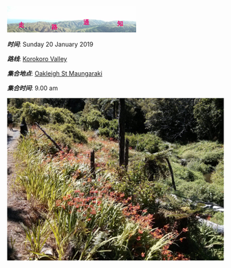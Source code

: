 ![skyline](_images/skyline2.png)

***时间***: Sunday 20 January 2019

***路线***: [Korokoro Valley](http://tracks.org.nz/track/show/99)

***集合地点***: [Oakleigh St Maungaraki](https://www.google.co.nz/maps/place/41%C2%B012'06.9%22S+174%C2%B052'32.1%22E/@-41.2019167,174.8733946,17z/data=!3m1!4b1!4m5!3m4!1s0x0:0x0!8m2!3d-41.2019167!4d174.8755833)

***集合时间***: 9.00 am


![26946405462_37a0c9107d_k](_images/26946405462_37a0c9107d_k.jpg)
